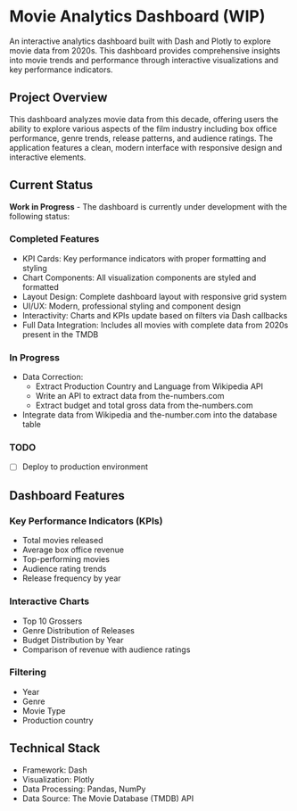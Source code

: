 # Movie Analytics Dashboard (WIP)

An interactive analytics dashboard built with Dash and Plotly to explore movie data from 2020s. This dashboard provides comprehensive insights into movie trends and performance through interactive visualizations and key performance indicators.

## Project Overview

This dashboard analyzes movie data from this decade, offering users the ability to explore various aspects of the film industry including box office performance, genre trends, release patterns, and audience ratings. The application features a clean, modern interface with responsive design and interactive elements.

## Current Status

**Work in Progress** - The dashboard is currently under development with the following status:

### Completed Features
- KPI Cards: Key performance indicators with proper formatting and styling
- Chart Components: All visualization components are styled and formatted
- Layout Design: Complete dashboard layout with responsive grid system
- UI/UX: Modern, professional styling and component design
- Interactivity: Charts and KPIs update based on filters via Dash callbacks
- Full Data Integration: Includes all movies with complete data from 2020s present in the TMDB

### In Progress
- Data Correction:
    - Extract Production Country and Language from Wikipedia API
    - Write an API to extract data from the-numbers.com
    - Extract budget and total gross data from the-numbers.com
- Integrate data from Wikipedia and the-number.com into the database table

### TODO

- [ ] Deploy to production environment

## Dashboard Features

### Key Performance Indicators (KPIs)
- Total movies released
- Average box office revenue
- Top-performing movies
- Audience rating trends
- Release frequency by year

### Interactive Charts
- Top 10 Grossers
- Genre Distribution of Releases
- Budget Distribution by Year
- Comparison of revenue with audience ratings

### Filtering
- Year
- Genre
- Movie Type
- Production country

## Technical Stack

- Framework: Dash
- Visualization: Plotly
- Data Processing: Pandas, NumPy
- Data Source: The Movie Database (TMDB) API
